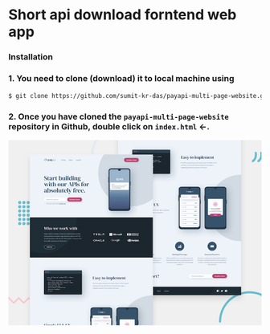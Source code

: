 # Short api download forntend web app



### Installation

### 1. You need to clone (download) it to local machine using

```sh
$ git clone https://github.com/sumit-kr-das/payapi-multi-page-website.git
```

### 2. Once you have cloned the `payapi-multi-page-website` repository in Github, double click on `index.html` <-.


![Design preview for the PayAPI multi-page website coding challenge](./images/preview.jpg)

